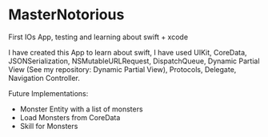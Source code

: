 # MasterNotorious
First IOs App, testing and learning about swift + xcode

I have created this App to learn about swift, I have used UIKit, CoreData, JSONSerialization, NSMutableURLRequest,
DispatchQueue, Dynamic Partial View (See my repository: Dynamic Partial View), Protocols, Delegate, Navigation Controller.

Future Implementations:

- Monster Entity with a list of monsters
- Load Monsters from CoreData
- Skill for Monsters
